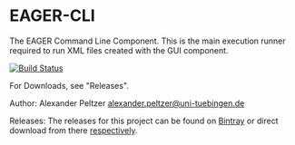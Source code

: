 # EAGER-CLI
The EAGER Command Line Component. This is the main execution runner required to run XML files created with the GUI component.

[![Build Status](https://travis-ci.org/apeltzer/EAGER-CLI.svg?branch=master)](https://travis-ci.org/apeltzer/EAGER-CLI)


For Downloads, see "Releases". 

Author: Alexander Peltzer <alexander.peltzer@uni-tuebingen.de>


Releases: The releases for this project can be found on [Bintray](https://bintray.com/apeltzer/EAGER/) or direct download from there [respectively](https://dl.bintray.com/apeltzer/EAGER/com/uni-tuebingen/de/it/eager/).
